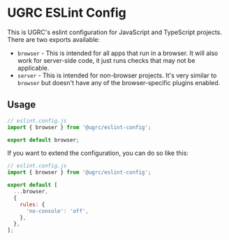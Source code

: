# UGRC ESLint Config

This is UGRC's eslint configuration for JavaScript and TypeScript projects. There are two exports available:

- `browser` - This is intended for all apps that run in a browser. It will also work for server-side code, it just runs checks that may not be applicable.
- `server` - This is intended for non-browser projects. It's very similar to `browser` but doesn't have any of the browser-specific plugins enabled.

## Usage

```js
// eslint.config.js
import { browser } from '@ugrc/eslint-config';

export default browser;
```

If you want to extend the configuration, you can do so like this:

```js
// eslint.config.js
import { browser } from '@ugrc/eslint-config';

export default [
  ...browser,
  {
    rules: {
      'no-console': 'off',
    },
  },
];
```
